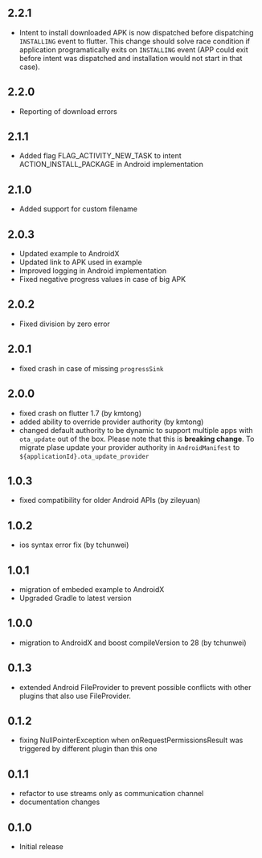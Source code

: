 ## 2.2.1
* Intent to install downloaded APK is now dispatched before dispatching ```INSTALLING``` event to flutter. This change should solve race condition if application programatically exits on ```INSTALLING``` event (APP could exit before intent was dispatched and installation would not start in that case). 
## 2.2.0
* Reporting of download errors
## 2.1.1
* Added flag FLAG_ACTIVITY_NEW_TASK to intent ACTION_INSTALL_PACKAGE in Android implementation
## 2.1.0
* Added support for custom filename
## 2.0.3
* Updated example to AndroidX
* Updated link to APK used in example
* Improved logging in Android implementation
* Fixed negative progress values in case of big APK
## 2.0.2
* Fixed division by zero error
## 2.0.1
* fixed crash in case of missing `progressSink`
## 2.0.0
* fixed crash on flutter 1.7 (by kmtong)
* added ability to override provider authority (by kmtong)
* changed default authority to be dynamic to support multiple apps with ``ota_update`` out of the box. Please note that this is **breaking change**. To migrate plase update your provider authority in ``AndroidManifest`` to ``${applicationId}.ota_update_provider``  

## 1.0.3
* fixed compatibility for older Android APIs (by zileyuan)

## 1.0.2
* ios syntax error fix (by tchunwei)

## 1.0.1
* migration of embeded example to AndroidX 
* Upgraded Gradle to latest version

## 1.0.0
* migration to AndroidX and boost compileVersion to 28 (by tchunwei)

## 0.1.3
* extended Android FileProvider to prevent possible conflicts with other plugins that also use FileProvider.

## 0.1.2

* fixing NullPointerException when onRequestPermissionsResult was triggered by different plugin than this one

## 0.1.1

* refactor to use streams only as communication channel
* documentation changes

## 0.1.0

* Initial release

